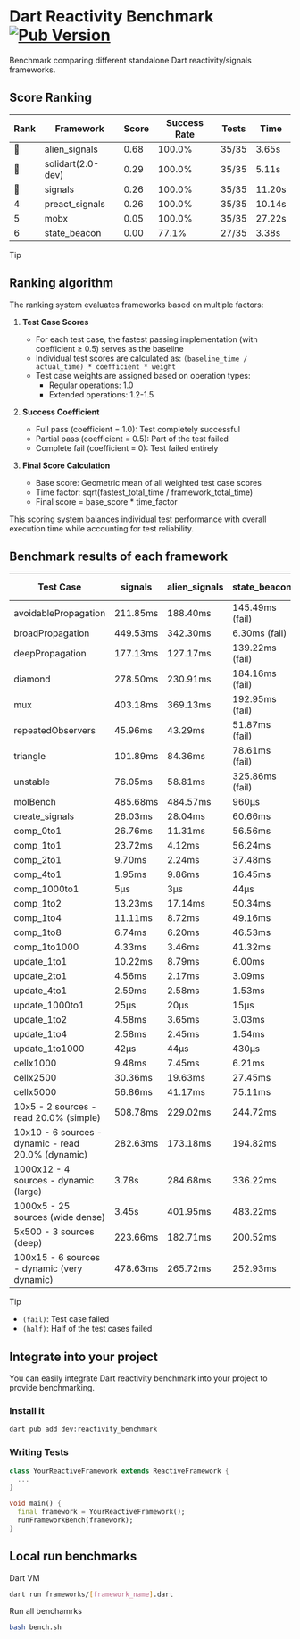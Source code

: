 # Dart Reactivity Benchmark [![Pub Version](https://img.shields.io/pub/v/reactivity_benchmark)](https://pub.dev/packages/reactivity_benchmark)

Benchmark comparing different standalone Dart reactivity/signals frameworks.

## Score Ranking

<!-- ranking start -->
| Rank | Framework | Score | Success Rate | Tests | Time |
|------|-----------|-------|--------------|-------|------|
| 🥇 | alien_signals | 0.68 | 100.0% | 35/35 | 3.65s |
| 🥈 | solidart(2.0-dev) | 0.29 | 100.0% | 35/35 | 5.11s |
| 🥉 | signals | 0.26 | 100.0% | 35/35 | 11.20s |
| 4 | preact_signals | 0.26 | 100.0% | 35/35 | 10.14s |
| 5 | mobx | 0.05 | 100.0% | 35/35 | 27.22s |
| 6 | state_beacon | 0.00 | 77.1% | 27/35 | 3.38s |

<!-- ranking end -->

> [!TIP]
> ## Ranking algorithm
>
> The ranking system evaluates frameworks based on multiple factors:
>
> 1. **Test Case Scores**
>    - For each test case, the fastest passing implementation (with coefficient ≥ 0.5) serves as the baseline
>    - Individual test scores are calculated as: `(baseline_time / actual_time) * coefficient * weight`
>    - Test case weights are assigned based on operation types:
>      - Regular operations: 1.0
>      - Extended operations: 1.2-1.5
>
> 2. **Success Coefficient**
>    - Full pass (coefficient = 1.0): Test completely successful
>    - Partial pass (coefficient = 0.5): Part of the test failed
>    - Complete fail (coefficient = 0): Test failed entirely
>
> 3. **Final Score Calculation**
>    - Base score: Geometric mean of all weighted test case scores
>    - Time factor: sqrt(fastest_total_time / framework_total_time)
>    - Final score = base_score * time_factor
>
> This scoring system balances individual test performance with overall execution time while accounting for test reliability.

## Benchmark results of each framework

<!-- test-case start -->
| Test Case | signals | alien_signals | state_beacon | solidart(2.0-dev) | preact_signals | mobx |
|---|---|---|---|---|---|---|
| avoidablePropagation | 211.85ms | 188.40ms | 145.49ms (fail) | 260.02ms | 200.20ms | 2.36s |
| broadPropagation | 449.53ms | 342.30ms | 6.30ms (fail) | 499.65ms | 444.86ms | 4.45s |
| deepPropagation | 177.13ms | 127.17ms | 139.22ms (fail) | 156.86ms | 170.56ms | 1.51s |
| diamond | 278.50ms | 230.91ms | 184.16ms (fail) | 344.56ms | 277.14ms | 2.42s |
| mux | 403.18ms | 369.13ms | 192.95ms (fail) | 429.52ms | 412.94ms | 1.76s |
| repeatedObservers | 45.96ms | 43.29ms | 51.87ms (fail) | 76.98ms | 38.45ms | 231.41ms |
| triangle | 101.89ms | 84.36ms | 78.61ms (fail) | 107.53ms | 98.05ms | 756.57ms |
| unstable | 76.05ms | 58.81ms | 325.86ms (fail) | 90.09ms | 74.50ms | 335.62ms |
| molBench | 485.68ms | 484.57ms | 960μs | 486.87ms | 482.15ms | 558.70ms |
| create_signals | 26.03ms | 28.04ms | 60.66ms | 74.19ms | 5.05ms | 70.42ms |
| comp_0to1 | 26.76ms | 11.31ms | 56.56ms | 25.11ms | 21.52ms | 25.02ms |
| comp_1to1 | 23.72ms | 4.12ms | 56.24ms | 39.06ms | 14.85ms | 16.48ms |
| comp_2to1 | 9.70ms | 2.24ms | 37.48ms | 23.05ms | 15.03ms | 19.82ms |
| comp_4to1 | 1.95ms | 9.86ms | 16.45ms | 14.57ms | 14.36ms | 27.37ms |
| comp_1000to1 | 5μs | 3μs | 44μs | 18μs | 4μs | 16μs |
| comp_1to2 | 13.23ms | 17.14ms | 50.34ms | 32.13ms | 16.88ms | 40.76ms |
| comp_1to4 | 11.11ms | 8.72ms | 49.16ms | 14.48ms | 26.45ms | 24.43ms |
| comp_1to8 | 6.74ms | 6.20ms | 46.53ms | 18.66ms | 5.79ms | 20.32ms |
| comp_1to1000 | 4.33ms | 3.46ms | 41.32ms | 13.79ms | 6.50ms | 14.64ms |
| update_1to1 | 10.22ms | 8.79ms | 6.00ms | 16.36ms | 8.22ms | 27.90ms |
| update_2to1 | 4.56ms | 2.17ms | 3.09ms | 8.03ms | 4.40ms | 13.50ms |
| update_4to1 | 2.59ms | 2.58ms | 1.53ms | 4.10ms | 2.06ms | 6.66ms |
| update_1000to1 | 25μs | 20μs | 15μs | 40μs | 20μs | 64μs |
| update_1to2 | 4.58ms | 3.65ms | 3.03ms | 8.36ms | 4.10ms | 13.84ms |
| update_1to4 | 2.58ms | 2.45ms | 1.54ms | 4.09ms | 2.06ms | 6.63ms |
| update_1to1000 | 42μs | 44μs | 430μs | 150μs | 819μs | 168μs |
| cellx1000 | 9.48ms | 7.45ms | 6.21ms | 12.44ms | 9.58ms | 70.27ms |
| cellx2500 | 30.36ms | 19.63ms | 27.45ms | 32.42ms | 24.64ms | 255.34ms |
| cellx5000 | 56.86ms | 41.17ms | 75.11ms | 72.28ms | 64.97ms | 537.63ms |
| 10x5 - 2 sources - read 20.0% (simple) | 508.78ms | 229.02ms | 244.72ms | 341.53ms | 446.40ms | 1.99s |
| 10x10 - 6 sources - dynamic - read 20.0% (dynamic) | 282.63ms | 173.18ms | 194.82ms | 240.23ms | 260.09ms | 1.50s |
| 1000x12 - 4 sources - dynamic (large) | 3.78s | 284.68ms | 336.22ms | 445.68ms | 3.66s | 1.89s |
| 1000x5 - 25 sources (wide dense) | 3.45s | 401.95ms | 483.22ms | 586.06ms | 2.66s | 3.48s |
| 5x500 - 3 sources (deep) | 223.66ms | 182.71ms | 200.52ms | 246.37ms | 229.17ms | 1.12s |
| 100x15 - 6 sources - dynamic (very dynamic) | 478.63ms | 265.72ms | 252.93ms | 383.21ms | 448.66ms | 1.67s |

<!-- test-case end -->

> [!TIP]
> - `(fail)`: Test case failed
> - `(half)`: Half of the test cases failed

## Integrate into your project

You can easily integrate Dart reactivity benchmark into your project to provide benchmarking.

### Install it

```bash
dart pub add dev:reactivity_benchmark
```

### Writing Tests

```dart
class YourReactiveFramework extends ReactiveFramework {
  ...
}

void main() {
  final framework = YourReactiveFramework();
  runFrameworkBench(framework);
}
```

## Local run benchmarks

Dart VM
```bash
dart run frameworks/[framework_name].dart
```

Run all benchamrks
```bash
bash bench.sh
```
